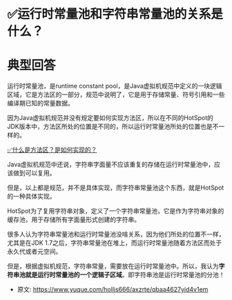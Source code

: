 # ✅运行时常量池和字符串常量池的关系是什么？
<!--page header-->

<a name="YdEHQ"></a>
# 典型回答

运行时常量池，是runtime constant pool，是Java虚拟机规范中定义的一块逻辑区域，它是方法区的一部分，规范中说明了，它是用于存储常量、符号引用和一些编译期已知的常量数据。

因为Java虚拟机规范并没有规定要如何实现方法区，所以在不同的HotSpot的JDK版本中，方法区所处的位置是不同的，所以运行时常量池所处的位置也是不一样的。

[✅什么是方法区？是如何实现的？](https://www.yuque.com/hollis666/axzrte/bk9qtiiqisie4f5a?view=doc_embed)

Java虚拟机规范中还说，字符串字面量不应该重复的存储在运行时常量池中，应该做到可以复用。

但是，以上都是规范，并不是具体实现，而字符串常量池这个东西，就是HotSpot的一种具体实现。

HotSpot为了复用字符串对象，定义了一个字符串常量池，它是作为字符串对象的缓存池，用于存储所有字面量形式创建的字符串。

很多人认为字符串常量池和运行时常量池没啥关系，因为他们所处的位置不一样，尤其是在JDK 1.7之后，字符串常量池在堆上，而运行时常量池随着方法区而处于永久代或者元空间。

但是，根据虚拟机规范，字符串常量，需要放在运行时常量池中。所以，我认为**字符串池就是运行时常量池的一个逻辑子区域**。即字符串池是运行时常量池的分池！



<!--page footer-->
- 原文: <https://www.yuque.com/hollis666/axzrte/qbaa4627yid4v1em>